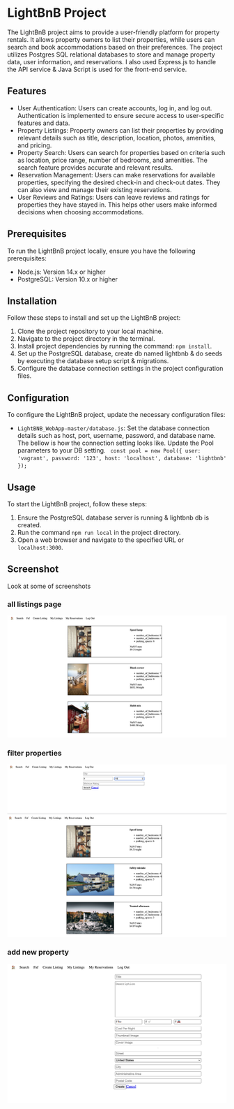 # LightBnB Project

The LightBnB project aims to provide a user-friendly platform for property rentals. It allows property owners to list their properties, while users can search and book accommodations based on their preferences. The project utilizes Postgres SQL relational databases to store and manage property data, user information, and reservations. I also used Express.js to handle the API service & Java Script is used for the front-end service.

## Features

- User Authentication: Users can create accounts, log in, and log out. Authentication is implemented to ensure secure access to user-specific features and data.
- Property Listings: Property owners can list their properties by providing relevant details such as title, description, location, photos, amenities, and pricing.
- Property Search: Users can search for properties based on criteria such as location, price range, number of bedrooms, and amenities. The search feature provides accurate and relevant results.
- Reservation Management: Users can make reservations for available properties, specifying the desired check-in and check-out dates. They can also view and manage their existing reservations.
- User Reviews and Ratings: Users can leave reviews and ratings for properties they have stayed in. This helps other users make informed decisions when choosing accommodations.

## Prerequisites

To run the LightBnB project locally, ensure you have the following prerequisites:

- Node.js: Version 14.x or higher
- PostgreSQL: Version 10.x or higher

## Installation

Follow these steps to install and set up the LightBnB project:

1. Clone the project repository to your local machine.
2. Navigate to the project directory in the terminal.
3. Install project dependencies by running the command: `npm install`.
4. Set up the PostgreSQL database, create db named lightbnb & do seeds by executing the database setup script & migrations.
5. Configure the database connection settings in the project configuration files.

## Configuration

To configure the LightBnB project, update the necessary configuration files:

- `LightBNB_WebApp-master/database.js`: Set the database connection details such as host, port, username, password, and database name.
The bellow is how the connection setting looks like. Update the Pool parameters to your DB setting.
`
const pool = new Pool({
  user: 'vagrant',
  password: '123',
  host: 'localhost',
  database: 'lightbnb'
});`

## Usage

To start the LightBnB project, follow these steps:

1. Ensure the PostgreSQL database server is running & lightbnb db is created.
2. Run the command `npm run local` in the project directory.
3. Open a web browser and navigate to the specified URL or `localhost:3000`.

## Screenshot
Look at some of screenshots 
### all listings page
![All Listings](/screenshots/all_listings.png)
### filter properties
![Filter Listings](/screenshots/filter.png)
![Filtered result](/screenshots/filtered_result.png)
### add new property
![Add Property](/screenshots/add_new.png)

